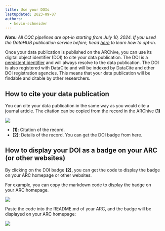 ```yaml
---
title: Use your DOIs
lastUpdated: 2023-09-07
authors:
  - kevin-schneider
---
```


_**Note:** All CQC pipelines are opt-in starting from July 10, 2024. If you used the DataHUB publication service before, head [here](cqc-pipelines/validation-packages.html) to learn how to opt-in._

Once your data publication is published on the ARChive, you can use its digital object identifier (DOI) to cite your data publication. The DOI is a [persistent identifier](./../fundamentals/PersistentIdentifiers.html) and will always resolve to the data publication. The DOI is also registered with DataCite and will be indexed by DataCite and other DOI registration agencies. This means that your data publication will be findable and citable by other researchers.

## How to cite your data publication

You can cite your data publication in the same way as you would cite a journal article. The citation can be copied from the record in the ARChive **(1)**

![](@images/datahub/data-publication/doi-accession.png)

- **(1)**: Citation of the record.
- **(2)**: Details of the record. You can get the DOI badge from here.

## How to display your DOI as a badge on your ARC (or other websites)

By clicking on the DOI badge **(2)**, you can get the code to display the badge on your ARC homepage or other websites.

For example, you can copy the markdown code to display the badge on your ARC homepage.

![](@images/datahub/data-publication/doi-badge.png)

Paste the code into the README.md of your ARC, and the badge will be displayed on your ARC homepage:

![](@images/datahub/data-publication/doi-badge-display.png)